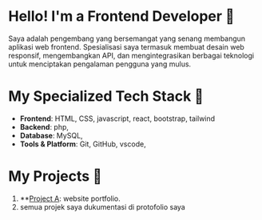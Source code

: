 # Hello! I'm a Frontend Developer 👋
Saya adalah pengembang yang bersemangat yang senang membangun aplikasi web frontend. Spesialisasi saya termasuk membuat desain web responsif, mengembangkan API, dan mengintegrasikan berbagai teknologi untuk menciptakan pengalaman pengguna yang mulus.

# My Specialized Tech Stack 🚀
- **Frontend**:  HTML, CSS, javascript, react, bootstrap, tailwind
- **Backend**:  php,
- **Database**: MySQL,
- **Tools & Platform**: Git, GitHub, vscode,

# My Projects 📂
1. **[Project A](https://farhan-site-v1.vercel.app/): website portfolio.
2.   semua projek saya dukumentasi di protofolio saya 

